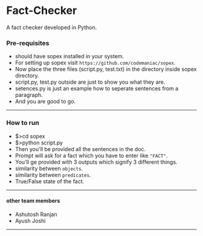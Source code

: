 # Fact-Checker

A fact checker developed in Python.

### Pre-requisites ###

- should have sopex installed in your system.
- For setting up sopex visit `https://github.com/codemaniac/sopex`.
- Now place the three files (script.py, test.txt) in the directory inside sopex directory.
- script.py, test.py outside are just to show you what they are.
- setences.py is just an example how to seperate sentences from a paragraph.
- And you are good to go.

----------------------------

### How to run ###
- $>cd sopex
- $>python script.py
- Then you'll be provided all the sentences in the doc.
- Prompt will ask for a fact which you have to enter like `"FACT"`.
- You'll ge provided with 3 outputs which signify 3 different things.
- similarity between `objects`.
- similarity between `predicates`.
- True/False state of the fact.

-----------------------------

#### other team members ####
- Ashutosh Ranjan
- Ayush Joshi

--------------------
